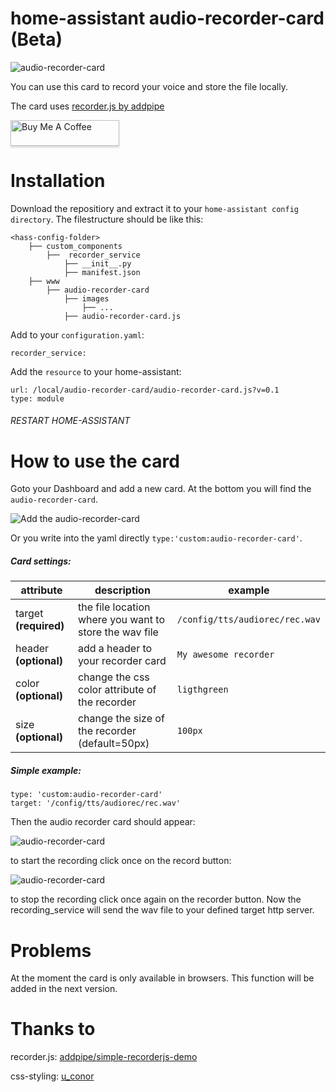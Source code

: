 # home-assistant audio-recorder-card (Beta)

![audio-recorder-card](https://raw.githubusercontent.com/spifitu/images/main/audio-recorder-card.PNG)

You can use this card to record your voice and store the file locally. 

The card uses [recorder.js by addpipe](https://github.com/addpipe/simple-recorderjs-demo)

<a href="https://www.buymeacoffee.com/spifitu" target="_blank"><img src="https://www.buymeacoffee.com/assets/img/custom_images/orange_img.png" alt="Buy Me A Coffee" style="height: 41px !important;width: 174px !important;box-shadow: 0px 3px 2px 0px rgba(190, 190, 190, 0.5) !important;-webkit-box-shadow: 0px 3px 2px 0px rgba(190, 190, 190, 0.5) !important;" ></a>

# Installation

Download the repositiory and extract it to your `home-assistant config directory`. The filestructure should be like this:

```
<hass-config-folder>
    ├── custom_components                   
        ├──  recorder_service
            ├── __init__.py  
            ├── manifest.json 
    ├── www
        ├── audio-recorder-card
            ├── images
                ├── ...
            ├── audio-recorder-card.js
```

Add to your `configuration.yaml`:

```
recorder_service:
```

Add the `resource` to your home-assistant:

```
url: /local/audio-recorder-card/audio-recorder-card.js?v=0.1
type: module
```

###### RESTART HOME-ASSISTANT

# How to use the card

Goto your Dashboard and add a new card. At the bottom you will find the `audio-recorder-card`. 

![Add the audio-recorder-card](https://raw.githubusercontent.com/spifitu/images/main/find-audio-recorder-card.PNG)

Or you write into the yaml directly `type:'custom:audio-recorder-card'`.

##### Card settings:

attribute | description | example
------------ | ------------- | -------------
target **(required)**  | the file location where you want to store the wav file | `/config/tts/audiorec/rec.wav`
header **(optional)** | add a header to your recorder card | `My awesome recorder`
color **(optional)** | change the css color attribute of the recorder | `ligthgreen`
size **(optional)** | change the size of the recorder (default=50px) | `100px`

##### Simple example:

```
type: 'custom:audio-recorder-card'
target: '/config/tts/audiorec/rec.wav'
```

Then the audio recorder card should appear:

![audio-recorder-card](https://raw.githubusercontent.com/spifitu/images/main/audio-recorder-card.PNG)

to start the recording click once on the record button:

![audio-recorder-card](https://raw.githubusercontent.com/spifitu/images/main/audio-recorder-card-recording.PNG)

to stop the recording click once again on the recorder button. Now the recording_service will send the wav file to your defined target http server.

# Problems

At the moment the card is only available in browsers. This function will be added in the next version.

# Thanks to

recorder.js:
[addpipe/simple-recorderjs-demo](https://github.com/addpipe/simple-recorderjs-demo)

css-styling:
[u_conor](https://codepen.io/u_conor/pen/xrbNeK)

